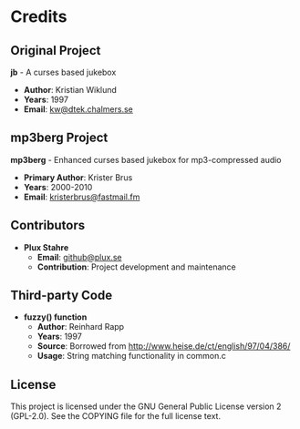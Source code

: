 # Credits

## Original Project
**jb** - A curses based jukebox
- **Author**: Kristian Wiklund
- **Years**: 1997
- **Email**: kw@dtek.chalmers.se

## mp3berg Project
**mp3berg** - Enhanced curses based jukebox for mp3-compressed audio
- **Primary Author**: Krister Brus
- **Years**: 2000-2010
- **Email**: kristerbrus@fastmail.fm

## Contributors
- **Plux Stahre** 
  - **Email**: github@plux.se
  - **Contribution**: Project development and maintenance

## Third-party Code
- **fuzzy() function**
  - **Author**: Reinhard Rapp
  - **Years**: 1997
  - **Source**: Borrowed from http://www.heise.de/ct/english/97/04/386/
  - **Usage**: String matching functionality in common.c

## License
This project is licensed under the GNU General Public License version 2 (GPL-2.0).
See the COPYING file for the full license text.
